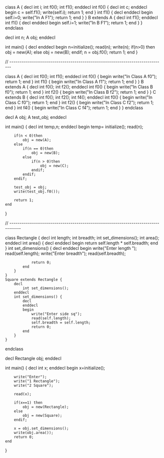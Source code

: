 class
	A {
		decl
			int i;
			int f0();
			int f1();
		enddecl
		int f0() {
			decl
				int c;
			enddecl
			begin
				c = self.f1();
				write(self.i);
				return 1;
			end
		}
		int f1() {
			decl
			enddecl
			begin
				self.i=0;
				write("In A F1");
				return 1;
			end
		}
	}
	B extends A {
		decl
			int f1();
		enddecl
		int f1() {
			decl
			enddecl
			begin
				self.i=1;
				write("In B F1");
				return 1;
			end
		}
	}
endclass

decl
	int n;
	A obj;
enddecl

int main() {
	decl
	enddecl
	begin
		n=initialize();
		read(n);
		write(n);
		if(n>0) then
			obj = new(A);
		else
			obj = new(B);
		endif;
		n = obj.f0();
		return 1;
	end
}


// -------------------------------------------------------------------------------

class
	A {
		decl
			int f0();
			int f1();
		enddecl
		int f0() {
			begin
				write("In Class A f0");
				return 1;
			end
		}
		int f1() {
			begin
				write("In Class A f1");
				return 1;
			end
		}
		}
	B extends A {
		decl
			int f0();
			int f2();
		enddecl
		int f0() {
			begin
				write("In Class B f0");
				return 1;
			end
		}
		int f2() {
			begin
				write("In Class B f2");
				return 1;
			end
		}
	}
	C extends B {
		decl
			int f0();
			int f2();
			int f4();
		enddecl
		int f0() {
			begin
				write("In Class C f0");
				return 1;
			end
		}
		int f2() {
			begin
				write("In Class C f2");
				return 1;
			end
		}
		int f4() {
			begin
				write("In Class C f4");
				return 1;
			end
		}
	}
endclass

decl
	A obj;
	A test_obj;
enddecl

int main() {
	decl
		int temp,n;
	enddecl
	begin
		temp= initialize();
		read(n);
		
		if(n < 0)then
			obj = new(A);
		else
			if(n == 0)then
				obj = new(B);
			else
				if(n > 0)then
					obj = new(C);
				endif;
			endif;
		endif;
		
		test_obj = obj;
		write(test_obj.f0());
		
		return 1;
	end
}

// ------------------------------------------------------------------------------------

class
	Rectangle {
		decl
			int length;
			int breadth;
			int set_dimensions();
			int area();
		enddecl
		int area() {
			decl
			enddecl
			begin
				return self.length * self.breadth;
			end
		}
		int set_dimensions() {
			decl
			enddecl
			begin
				write("Enter length ");
				read(self.length);
				write("Enter breadth");
				read(self.breadth);

				return 0;
			end
		}
	}
	Square extends Rectangle {
		decl
			int set_dimensions();
		enddecl
		int set_dimensions() {
			decl
			enddecl
			begin
				write("Enter side sq");
				read(self.length);
				self.breadth = self.length;
				return 0;
			end
		}
	}
endclass

decl
	Rectangle obj;
enddecl

int main() {
	decl
		int x;
	enddecl
	begin
		x=initialize();
		
		write("Enter");
		write("1 Rectangle");
		write("2 Square");
		
		read(x);
		
		if(x==1) then
			obj = new(Rectangle);
		else
			obj = new(Square);
		endif;
		
		x = obj.set_dimensions();
		write(obj.area());
		return 0;
	end
}